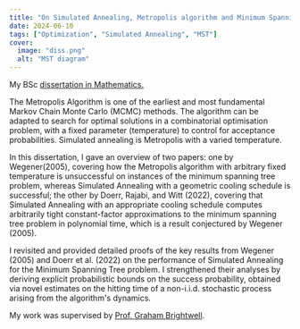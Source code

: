 ```yaml
---
title: "On Simulated Annealing, Metropolis algorithm and Minimum Spanning Trees"
date: 2024-06-10
tags: ["Optimization", "Simulated Annealing", "MST"]
cover:
  image: "diss.png"
  alt: "MST diagram"
---
```

My BSc [dissertation in Mathematics.](/files/diss_template.pdf)

The Metropolis Algorithm is one of the earliest and most fundamental Markov Chain Monte Carlo (MCMC) methods. The algorithm can be adapted to search for optimal solutions in a combinatorial optimisation problem, with a fixed parameter (temperature) to control for acceptance probabilities. Simulated annealing is Metropolis with a varied temperature.

In this dissertation, I gave an overview of two papers: one by Wegener(2005), covering how the Metropolis algorithm with arbitrary fixed temperature is unsuccessful on instances of the minimum spanning tree problem, whereas Simulated Annealing with a geometric cooling schedule is successful; the other by Doerr, Rajabi, and Witt (2022), covering that Simulated Annealing with an appropriate cooling schedule computes arbitrarily tight constant-factor approximations to the minimum spanning tree problem in polynomial time, which is a result conjectured by Wegener (2005).

I revisited and provided detailed proofs of the key results from Wegener (2005) and Doerr et al. (2022) on the performance of Simulated Annealing for the Minimum Spanning Tree problem. I strengthened their analyses by deriving explicit probabilistic bounds on the success probability, obtained via novel estimates on the hitting time of a non-i.i.d. stochastic process arising from the algorithm's dynamics.

My work was supervised by [Prof. Graham Brightwell](https://en.wikipedia.org/wiki/Graham_Brightwell).